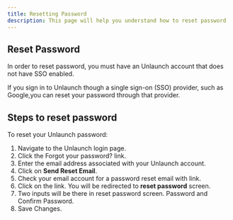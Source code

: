 ```yaml
---
title: Resetting Password
description: This page will help you understand how to reset password
---
```


## Reset Password

In order to reset password, you must have an Unlaunch account that does not have SSO enabled.

If you sign in to Unlaunch though a single sign-on (SSO) provider, such as  Google,you can reset your password through that provider. 

## Steps to reset password

To reset your Unlaunch password:

1. Navigate to the Unlaunch login page.
2. Click the Forgot your password? link.
2. Enter the email address associated with your Unlaunch account.
3. Click on **Send Reset Email**.
4. Check your email account for a password reset email with link.
5. Click on the link. You will be redirected to **reset password** screen.
6. Two inputs will be there in reset password screen. Password and Confirm Password.
7. Save Changes. 
